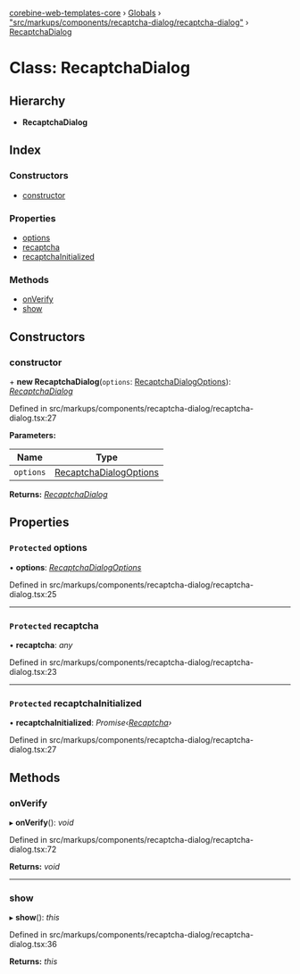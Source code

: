 [corebine-web-templates-core](../README.md) › [Globals](../globals.md) › ["src/markups/components/recaptcha-dialog/recaptcha-dialog"](../modules/_src_markups_components_recaptcha_dialog_recaptcha_dialog_.md) › [RecaptchaDialog](_src_markups_components_recaptcha_dialog_recaptcha_dialog_.recaptchadialog.md)

# Class: RecaptchaDialog

## Hierarchy

* **RecaptchaDialog**

## Index

### Constructors

* [constructor](_src_markups_components_recaptcha_dialog_recaptcha_dialog_.recaptchadialog.md#constructor)

### Properties

* [options](_src_markups_components_recaptcha_dialog_recaptcha_dialog_.recaptchadialog.md#protected-options)
* [recaptcha](_src_markups_components_recaptcha_dialog_recaptcha_dialog_.recaptchadialog.md#protected-recaptcha)
* [recaptchaInitialized](_src_markups_components_recaptcha_dialog_recaptcha_dialog_.recaptchadialog.md#protected-recaptchainitialized)

### Methods

* [onVerify](_src_markups_components_recaptcha_dialog_recaptcha_dialog_.recaptchadialog.md#onverify)
* [show](_src_markups_components_recaptcha_dialog_recaptcha_dialog_.recaptchadialog.md#show)

## Constructors

###  constructor

\+ **new RecaptchaDialog**(`options`: [RecaptchaDialogOptions](../modules/_src_markups_components_recaptcha_dialog_recaptcha_dialog_.md#recaptchadialogoptions)): *[RecaptchaDialog](_src_markups_components_recaptcha_dialog_recaptcha_dialog_.recaptchadialog.md)*

Defined in src/markups/components/recaptcha-dialog/recaptcha-dialog.tsx:27

**Parameters:**

Name | Type |
------ | ------ |
`options` | [RecaptchaDialogOptions](../modules/_src_markups_components_recaptcha_dialog_recaptcha_dialog_.md#recaptchadialogoptions) |

**Returns:** *[RecaptchaDialog](_src_markups_components_recaptcha_dialog_recaptcha_dialog_.recaptchadialog.md)*

## Properties

### `Protected` options

• **options**: *[RecaptchaDialogOptions](../modules/_src_markups_components_recaptcha_dialog_recaptcha_dialog_.md#recaptchadialogoptions)*

Defined in src/markups/components/recaptcha-dialog/recaptcha-dialog.tsx:25

___

### `Protected` recaptcha

• **recaptcha**: *any*

Defined in src/markups/components/recaptcha-dialog/recaptcha-dialog.tsx:23

___

### `Protected` recaptchaInitialized

• **recaptchaInitialized**: *Promise‹[Recaptcha](_src_scripts_social_recaptcha_.recaptcha.md)›*

Defined in src/markups/components/recaptcha-dialog/recaptcha-dialog.tsx:27

## Methods

###  onVerify

▸ **onVerify**(): *void*

Defined in src/markups/components/recaptcha-dialog/recaptcha-dialog.tsx:72

**Returns:** *void*

___

###  show

▸ **show**(): *this*

Defined in src/markups/components/recaptcha-dialog/recaptcha-dialog.tsx:36

**Returns:** *this*
